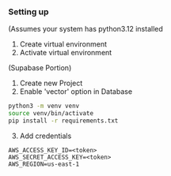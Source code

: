 ### Setting up
(Assumes your system has python3.12 installed
1. Create virtual environment
2. Activate virtual environment

(Supabase Portion)
1. Create new Project 
2. Enable 'vector' option in Database

```bash
python3 -m venv venv
source venv/bin/activate
pip install -r requirements.txt
```
3. Add credentials
```
AWS_ACCESS_KEY_ID=<token>
AWS_SECRET_ACCESS_KEY=<token>
AWS_REGION=us-east-1
```
